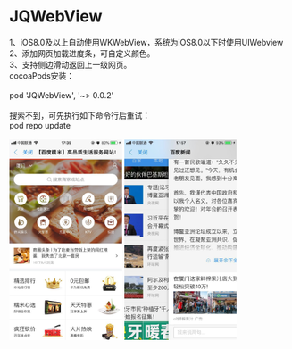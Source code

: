 # JQWebView
1、iOS8.0及以上自动使用WKWebView，系统为iOS8.0以下时使用UIWebview<br>
2、添加网页加载进度条，可自定义颜色。<br>
3、支持侧边滑动返回上一级网页。<br>
cocoaPods安装：<br><br>
pod 'JQWebView', '~> 0.0.2'
<br><br>
搜索不到，可先执行如下命令行后重试：<br>
pod repo update<br>
<br>
<img src="https://raw.githubusercontent.com/Metoos/JQWebView/master/screenshots/screenshots.jpg" width="40%" alt=""/>  <img src="https://raw.githubusercontent.com/Metoos/JQWebView/master/screenshots/screenshots1.jpg" width="40%" alt=""/>
